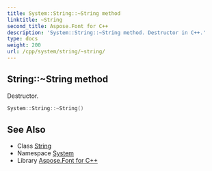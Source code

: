 ```yaml
---
title: System::String::~String method
linktitle: ~String
second_title: Aspose.Font for C++
description: 'System::String::~String method. Destructor in C++.'
type: docs
weight: 200
url: /cpp/system/string/~string/
---
```

## String::~String method


Destructor.

```cpp
System::String::~String()
```

## See Also

* Class [String](../)
* Namespace [System](../../)
* Library [Aspose.Font for C++](../../../)

